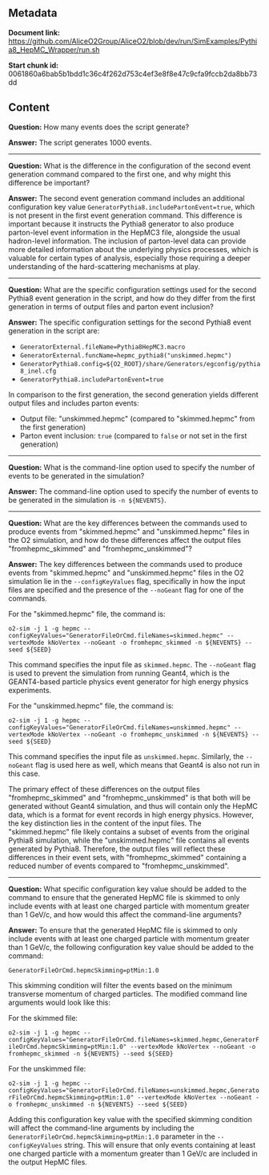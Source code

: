 ## Metadata

**Document link:** https://github.com/AliceO2Group/AliceO2/blob/dev/run/SimExamples/Pythia8_HepMC_Wrapper/run.sh

**Start chunk id:** 0061860a6bab5b1bdd1c36c4f262d753c4ef3e8f8e47c9cfa9fccb2da8bb73dd

## Content

**Question:** How many events does the script generate?

**Answer:** The script generates 1000 events.

---

**Question:** What is the difference in the configuration of the second event generation command compared to the first one, and why might this difference be important?

**Answer:** The second event generation command includes an additional configuration key value `GeneratorPythia8.includePartonEvent=true`, which is not present in the first event generation command. This difference is important because it instructs the Pythia8 generator to also produce parton-level event information in the HepMC3 file, alongside the usual hadron-level information. The inclusion of parton-level data can provide more detailed information about the underlying physics processes, which is valuable for certain types of analysis, especially those requiring a deeper understanding of the hard-scattering mechanisms at play.

---

**Question:** What are the specific configuration settings used for the second Pythia8 event generation in the script, and how do they differ from the first generation in terms of output files and parton event inclusion?

**Answer:** The specific configuration settings for the second Pythia8 event generation in the script are:

- `GeneratorExternal.fileName=Pythia8HepMC3.macro`
- `GeneratorExternal.funcName=hepmc_pythia8("unskimmed.hepmc")`
- `GeneratorPythia8.config=${O2_ROOT}/share/Generators/egconfig/pythia8_inel.cfg`
- `GeneratorPythia8.includePartonEvent=true`

In comparison to the first generation, the second generation yields different output files and includes parton events:

- Output file: "unskimmed.hepmc" (compared to "skimmed.hepmc" from the first generation)
- Parton event inclusion: `true` (compared to `false` or not set in the first generation)

---

**Question:** What is the command-line option used to specify the number of events to be generated in the simulation?

**Answer:** The command-line option used to specify the number of events to be generated in the simulation is `-n ${NEVENTS}`.

---

**Question:** What are the key differences between the commands used to produce events from "skimmed.hepmc" and "unskimmed.hepmc" files in the O2 simulation, and how do these differences affect the output files "fromhepmc_skimmed" and "fromhepmc_unskimmed"?

**Answer:** The key differences between the commands used to produce events from "skimmed.hepmc" and "unskimmed.hepmc" files in the O2 simulation lie in the `--configKeyValues` flag, specifically in how the input files are specified and the presence of the `--noGeant` flag for one of the commands.

For the "skimmed.hepmc" file, the command is:
```
o2-sim -j 1 -g hepmc --configKeyValues="GeneratorFileOrCmd.fileNames=skimmed.hepmc" --vertexMode kNoVertex --noGeant -o fromhepmc_skimmed -n ${NEVENTS} --seed ${SEED}
```
This command specifies the input file as `skimmed.hepmc`. The `--noGeant` flag is used to prevent the simulation from running Geant4, which is the GEANT4-based particle physics event generator for high energy physics experiments.

For the "unskimmed.hepmc" file, the command is:
```
o2-sim -j 1 -g hepmc --configKeyValues="GeneratorFileOrCmd.fileNames=unskimmed.hepmc" --vertexMode kNoVertex --noGeant -o fromhepmc_unskimmed -n ${NEVENTS} --seed ${SEED}
```
This command specifies the input file as `unskimmed.hepmc`. Similarly, the `--noGeant` flag is used here as well, which means that Geant4 is also not run in this case.

The primary effect of these differences on the output files "fromhepmc_skimmed" and "fromhepmc_unskimmed" is that both will be generated without Geant4 simulation, and thus will contain only the HepMC data, which is a format for event records in high energy physics. However, the key distinction lies in the content of the input files. The "skimmed.hepmc" file likely contains a subset of events from the original Pythia8 simulation, while the "unskimmed.hepmc" file contains all events generated by Pythia8. Therefore, the output files will reflect these differences in their event sets, with "fromhepmc_skimmed" containing a reduced number of events compared to "fromhepmc_unskimmed".

---

**Question:** What specific configuration key value should be added to the command to ensure that the generated HepMC file is skimmed to only include events with at least one charged particle with momentum greater than 1 GeV/c, and how would this affect the command-line arguments?

**Answer:** To ensure that the generated HepMC file is skimmed to only include events with at least one charged particle with momentum greater than 1 GeV/c, the following configuration key value should be added to the command:

`GeneratorFileOrCmd.hepmcSkimming=ptMin:1.0`

This skimming condition will filter the events based on the minimum transverse momentum of charged particles. The modified command line arguments would look like this:

For the skimmed file:

`o2-sim -j 1 -g hepmc --configKeyValues="GeneratorFileOrCmd.fileNames=skimmed.hepmc,GeneratorFileOrCmd.hepmcSkimming=ptMin:1.0" --vertexMode kNoVertex --noGeant -o fromhepmc_skimmed -n ${NEVENTS} --seed ${SEED}`

For the unskimmed file:

`o2-sim -j 1 -g hepmc --configKeyValues="GeneratorFileOrCmd.fileNames=unskimmed.hepmc,GeneratorFileOrCmd.hepmcSkimming=ptMin:1.0" --vertexMode kNoVertex --noGeant -o fromhepmc_unskimmed -n ${NEVENTS} --seed ${SEED}`

Adding this configuration key value with the specified skimming condition will affect the command-line arguments by including the `GeneratorFileOrCmd.hepmcSkimming=ptMin:1.0` parameter in the `--configKeyValues` string. This will ensure that only events containing at least one charged particle with a momentum greater than 1 GeV/c are included in the output HepMC files.